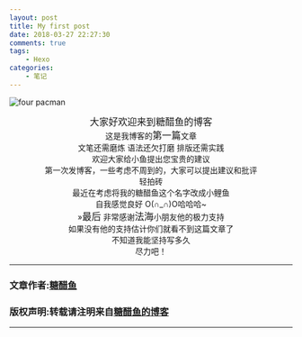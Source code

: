 ```yaml
---
layout: post
title: My first post
date: 2018-03-27 22:27:30
comments: true
tags:
    - Hexo
categories:
    - 笔记
---
```


![four pacman](https://ws4.sinaimg.cn/large/006tNbRwly1fwbm9nsm5ej30hu09cdg8.jpg)

<center><big>大家好欢迎来到糖醋鱼的博客</big></center>
<!-- more -->

<center>这是我博客的<big>第一篇</big>文章</center>
<center>文笔还需磨炼 语法还欠打磨 排版还需实践</center>
<center>欢迎大家给小鱼提出您宝贵的建议</center>
<center>第一次发博客，一些考虑不周到的，大家可以提出建议和批评</center>
<center>轻拍砖</center>

<center>最近在考虑将我的糖醋鱼这个名字改成小鲤鱼</center>
<center>自我感觉良好    O(∩_∩)O哈哈哈~</center>

<center>&raquo;<big>最后</big>
非常感谢<big>法海</big>小朋友他的极力支持</center>
<center>如果没有他的支持估计你们就看不到这篇文章了</center>

<center>不知道我能坚持写多久</center>

<center>尽力吧！</center>


---
### 文章作者:[糖醋鱼](http://zzutcy.top)

### 版权声明:转载请注明来自[糖醋鱼的博客](http://zzutcy.top)
---